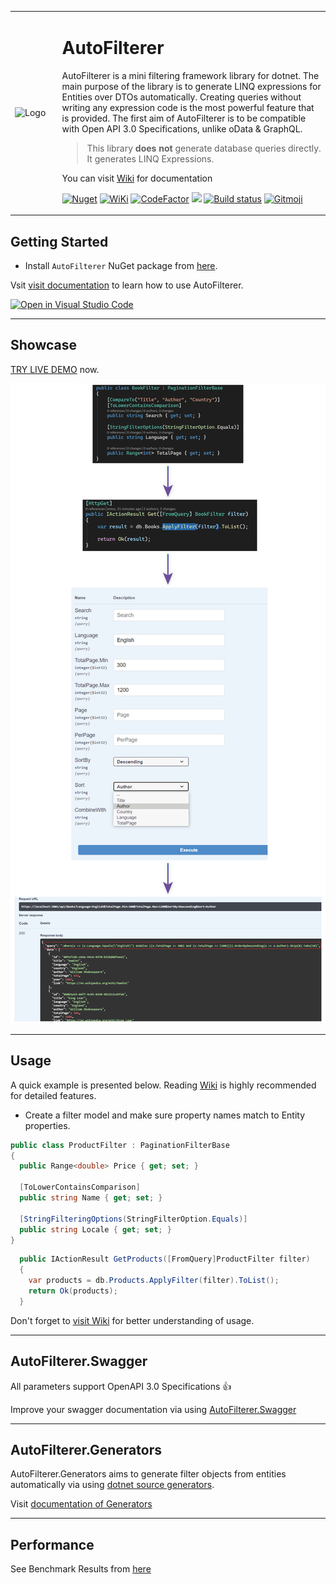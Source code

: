 <table>
<tr>
<td width="15%">

 ![Logo](https://github.com/enisn/AutoFilterer/blob/master/art/auto_filterer_icon.png?raw=true) 

</td>
<td>

 # AutoFilterer

AutoFilterer is a mini filtering framework library for dotnet.
The main purpose of the library is to generate LINQ expressions for Entities over DTOs automatically. Creating queries without writing any expression code is the most powerful feature that is provided. The first aim of AutoFilterer is to be compatible with Open API 3.0 Specifications, unlike oData & GraphQL.

> This library **does not** generate database queries directly. It generates LINQ Expressions.

You can visit [Wiki](../../wiki) for documentation

[![Nuget](https://img.shields.io/nuget/v/AutoFilterer?logo=nuget)](https://www.nuget.org/packages/AutoFilterer/)
[![WiKi](https://img.shields.io/badge/Visit-Wiki-orange)](../../wiki)
[![CodeFactor](https://www.codefactor.io/repository/github/enisn/autofilterer/badge)](https://www.codefactor.io/repository/github/enisn/autofilterer)
<a href="https://codeclimate.com/github/enisn/AutoFilterer/maintainability"><img src="https://api.codeclimate.com/v1/badges/9d3ef7b380c4257c04fd/maintainability" /></a>
[![Build status](https://ci.appveyor.com/api/projects/status/fhsry13a6k6j712w?svg=true)](https://ci.appveyor.com/project/enisn/autofilterer)
<a href="https://gitmoji.carloscuesta.me">
  <img src="https://img.shields.io/badge/gitmoji-%20😜%20😍-FFDD67.svg?style=flat-square" alt="Gitmoji">
</a>
</td>
</tr>
</table>

## Getting Started

- Install `AutoFilterer` NuGet package from [here](https://www.nuget.org/packages/AutoFilterer/).

Vsit [visit documentation](../../wiki) to learn how to use AutoFilterer.

[![Open in Visual Studio Code](https://open.vscode.dev/badges/open-in-vscode.svg)](https://open.vscode.dev/enisn/AutoFilterer)
***

## Showcase

<a href="https://autofilterer-showcase.herokuapp.com/swagger/index.html#/Books/get_api_Books" target="_blank">TRY LIVE DEMO</a> now.

![autofilterer showcase](art/showcase.png)

***

## Usage
A quick example is presented below. Reading [Wiki](../../wiki) is highly recommended for detailed features.

- Create a filter model and make sure property names match to Entity properties.

```csharp
public class ProductFilter : PaginationFilterBase
{
  public Range<double> Price { get; set; }

  [ToLowerContainsComparison]
  public string Name { get; set; }
  
  [StringFilteringOptions(StringFilterOption.Equals)]
  public string Locale { get; set; }
}
```

```csharp
  public IActionResult GetProducts([FromQuery]ProductFilter filter)
  {
    var products = db.Products.ApplyFilter(filter).ToList();
    return Ok(products);
  }
```

Don't forget to [visit Wiki](../../wiki) for better understanding of usage.

***

## AutoFilterer.Swagger
All parameters support OpenAPI 3.0 Specifications 👍

Improve your swagger documentation via using [AutoFilterer.Swagger](https://github.com/enisn/AutoFilterer/tree/master/src/AutoFilterer.Swagger)

***

## AutoFilterer.Generators
AutoFilterer.Generators aims to generate filter objects from entities automatically via using [dotnet source generators](https://devblogs.microsoft.com/dotnet/introducing-c-source-generators/). 

Visit [documentation of Generators](docs/generators/AutoFilterer-Generators.md)

---

## Performance

See Benchmark Results from [here](docs/Benchmark-Results.md)



